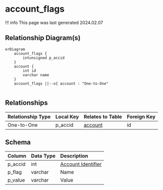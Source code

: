 # account_flags

!!! info
	This page was last generated 2024.02.07

## Relationship Diagram(s)

```mermaid
erDiagram
    account_flags {
        intunsigned p_accid
    }
    account {
        int id
        varchar name
    }
    account_flags ||--o{ account : "One-to-One"


```


## Relationships

| Relationship Type | Local Key | Relates to Table | Foreign Key |
| :--- | :--- | :--- | :--- |
| One-to-One | p_accid | [account](../../schema/account/account.md) | id |


## Schema

| Column | Data Type | Description |
| :--- | :--- | :--- |
| p_accid | int | [Account Identifier](account.md) |
| p_flag | varchar | Name |
| p_value | varchar | Value |

